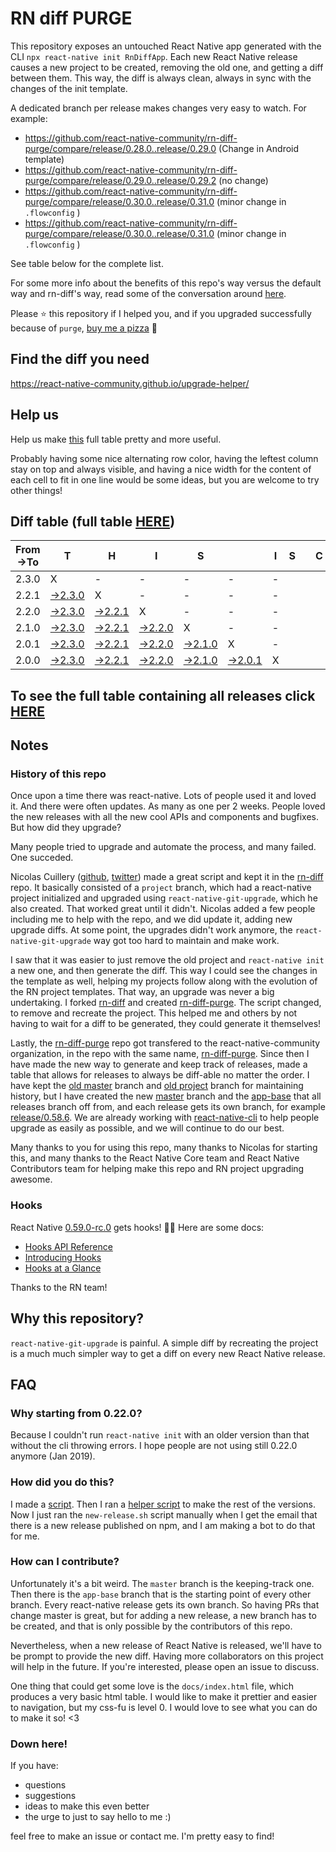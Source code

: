 # RN diff PURGE

This repository exposes an untouched React Native app generated with the CLI
`npx react-native init RnDiffApp`. Each new React Native release causes a new project to be created, removing the old one, and getting a diff between them. This way, the diff is always clean, always in sync with the changes of the init template.

A dedicated branch per release makes changes very easy
to watch. For example:

* https://github.com/react-native-community/rn-diff-purge/compare/release/0.28.0..release/0.29.0
(Change in Android template)
* https://github.com/react-native-community/rn-diff-purge/compare/release/0.29.0..release/0.29.2
(no change)
* https://github.com/react-native-community/rn-diff-purge/compare/release/0.30.0..release/0.31.0
(minor change in `.flowconfig` )
* https://github.com/react-native-community/rn-diff-purge/compare/release/0.30.0..release/0.31.0
(minor change in `.flowconfig` )

See table below for the complete list.

For some more info about the benefits of this repo's way versus the default way and rn-diff's way, read some of the conversation around [here](https://github.com/react-native-community/discussions-and-proposals/issues/68#issuecomment-452227478).

Please :star: this repository if I helped you, and if you upgraded successfully because of `purge`, [buy me a pizza](https://www.buymeacoffee.com/DGWwHVZ4s) :pizza:

## Find the diff you need
https://react-native-community.github.io/upgrade-helper/

## Help us
Help us make [this](https://react-native-community.github.io/rn-diff-purge) full table pretty and more useful.

Probably having some nice alternating row color, having the leftest column stay on top and always visible, and having a nice width for the content of each cell to fit in one line would be some ideas, but you are welcome to try other things!

## Diff table (full table [HERE](https://react-native-community.github.io/rn-diff-purge/))

| From->To | T                                                                                         | H                                                                                         | I                                                                                         | S                                                                                         |                                                                                           | I   | S   |     | C   | O   | O   | L   |
| -------- | ----------------------------------------------------------------------------------------- | ----------------------------------------------------------------------------------------- | ----------------------------------------------------------------------------------------- | ----------------------------------------------------------------------------------------- | ----------------------------------------------------------------------------------------- | --- | --- | --- | --- | --- | --- | --- |
| 2.3.0    | X                                                                                         | -                                                                                         | -                                                                                         | -                                                                                         | -                                                                                         | -   |     |     |     |     |     |     |
| 2.2.1    | [->2.3.0](https://github.com/sabarnix/rb-diff-purge/compare/release/2.2.1..release/2.3.0) | X                                                                                         | -                                                                                         | -                                                                                         | -                                                                                         | -   |     |     |     |     |     |     |
| 2.2.0    | [->2.3.0](https://github.com/sabarnix/rb-diff-purge/compare/release/2.2.0..release/2.3.0) | [->2.2.1](https://github.com/sabarnix/rb-diff-purge/compare/release/2.2.0..release/2.2.1) | X                                                                                         | -                                                                                         | -                                                                                         | -   |     |     |     |     |     |     |
| 2.1.0    | [->2.3.0](https://github.com/sabarnix/rb-diff-purge/compare/release/2.1.0..release/2.3.0) | [->2.2.1](https://github.com/sabarnix/rb-diff-purge/compare/release/2.1.0..release/2.2.1) | [->2.2.0](https://github.com/sabarnix/rb-diff-purge/compare/release/2.1.0..release/2.2.0) | X                                                                                         | -                                                                                         | -   |     |     |     |     |     |     |
| 2.0.1    | [->2.3.0](https://github.com/sabarnix/rb-diff-purge/compare/release/2.0.1..release/2.3.0) | [->2.2.1](https://github.com/sabarnix/rb-diff-purge/compare/release/2.0.1..release/2.2.1) | [->2.2.0](https://github.com/sabarnix/rb-diff-purge/compare/release/2.0.1..release/2.2.0) | [->2.1.0](https://github.com/sabarnix/rb-diff-purge/compare/release/2.0.1..release/2.1.0) | X                                                                                         | -   |     |     |     |     |     |     |
| 2.0.0    | [->2.3.0](https://github.com/sabarnix/rb-diff-purge/compare/release/2.0.0..release/2.3.0) | [->2.2.1](https://github.com/sabarnix/rb-diff-purge/compare/release/2.0.0..release/2.2.1) | [->2.2.0](https://github.com/sabarnix/rb-diff-purge/compare/release/2.0.0..release/2.2.0) | [->2.1.0](https://github.com/sabarnix/rb-diff-purge/compare/release/2.0.0..release/2.1.0) | [->2.0.1](https://github.com/sabarnix/rb-diff-purge/compare/release/2.0.0..release/2.0.1) | X   |     |     |     |     |     |     |

## To see the full table containing all releases click [HERE](https://react-native-community.github.io/rn-diff-purge/)

## Notes

### History of this repo

Once upon a time there was react-native. Lots of people used it and loved it. And there were often updates. As many as one per 2 weeks. People loved the new releases with all the new cool APIs and components and bugfixes. But how did they upgrade?

Many people tried to upgrade and automate the process, and many failed. One succeded.

Nicolas Cuillery ([github](https://github.com/ncuillery), [twitter](https://twitter.com/ncuillery)) made a great script and kept it in the [rn-diff](https://github.com/ncuillery/rn-diff) repo. It basically consisted of a `project` branch, which had a react-native project initialized and upgraded using `react-native-git-upgrade`, which he also created. That worked great until it didn't. Nicolas added a few people including me to help with the repo, and we did update it, adding new upgrade diffs. At some point, the upgrades didn't work anymore, the `react-native-git-upgrade` way got too hard to maintain and make work.

I saw that it was easier to just remove the old project and `react-native init` a new one, and then generate the diff. This way I could see the changes in the template as well, helping my projects follow along with the evolution of the RN project templates. That way, an upgrade was never a big undertaking. I forked [rn-diff](https://github.com/ncuillery/rn-diff) and created [rn-diff-purge](https://github.com/react-native-community/rn-diff-purge). The script changed, to remove and recreate the project. This helped me and others by not having to wait for a diff to be generated, they could generate it themselves!

Lastly, the [rn-diff-purge](https://github.com/react-native-community/rn-diff-purge) repo got transfered to the react-native-community organization, in the repo with the same name, [rn-diff-purge](https://github.com/react-native-community/rn-diff-purge). Since then I have made the new way to generate and keep track of releases, made a table that allows for releases to always be diff-able no matter the order. I have kept the [old master](https://github.com/react-native-community/rn-diff-purge/tree/old/master) branch and [old project](https://github.com/react-native-community/rn-diff-purge/tree/old/project) branch for maintaining history, but I have created the new [master](https://github.com/react-native-community/rn-diff-purge/tree/master) branch and the [app-base](https://github.com/react-native-community/rn-diff-purge/tree/app-base) that all releases branch off from, and each release gets its own branch, for example [release/0.58.6](https://github.com/react-native-community/rn-diff-purge/tree/release/0.58.6). We are already working with [react-native-cli](https://github.com/react-native-community/react-native-cli) to help people upgrade as easily as possible, and we will continue to do our best.

Many thanks to you for using this repo, many thanks to Nicolas for starting this, and many thanks to the React Native Core team and React Native Contributors team for helping make this repo and RN project upgrading awesome.

### Hooks
React Native [0.59.0-rc.0](https://github.com/react-native-community/rn-diff-purge#version-changes) gets hooks! 🎉🥳
Here are some docs:
- [Hooks API Reference](https://reactjs.org/docs/hooks-reference.html)
- [Introducing Hooks](https://reactjs.org/docs/hooks-intro.html)
- [Hooks at a Glance](https://reactjs.org/docs/hooks-overview.html)

Thanks to the RN team!

## Why this repository?
`react-native-git-upgrade` is painful. A simple diff by recreating the project is a much much simpler way to get a diff on every new React Native release.

## FAQ

### Why starting from 0.22.0?

Because I couldn't run `react-native init` with an older version than that without the cli throwing errors. I hope people are not using still 0.22.0 anymore (Jan 2019).

### How did you do this?

I made a [script](https://github.com/react-native-community/rn-diff-purge/blob/master/new-release.sh). Then I ran a [helper script](https://github.com/react-native-community/rn-diff-purge/blob/master/new-release.sh) to make the rest of the versions.
Now I just ran the `new-release.sh` script manually when I get the email that there is a new release published on npm, and I am making a bot to do that for me.

### How can I contribute?

Unfortunately it's a bit weird. The `master` branch is the keeping-track one. Then there is the `app-base` branch that is the starting point of every other branch. Every react-native release gets its own branch. So having PRs that change master is great, but for adding a new release, a new branch has to be created, and that is only possible by the contributors of this repo.

Nevertheless, when a new release of React Native is released, we'll have to be prompt to provide
the new diff. Having more collaborators on this project will help in the future. If you're interested, please open an issue to discuss.

One thing that could get some love is the `docs/index.html` file, which produces a very basic html table. I would like to make it prettier and easier to navigation, but my css-fu is level 0. I would love to see what you can do to make it so! <3

### Down here!

If you have:
- questions
- suggestions
- ideas to make this even better
- the urge to just to say hello to me :)

feel free to make an issue or contact me. I'm pretty easy to find!
